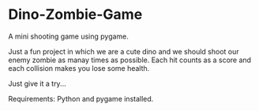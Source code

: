 # Dino-Zombie-Game
A mini shooting game using pygame.

Just a fun project in which we are a cute dino and we should shoot our enemy zombie as manay times as possible.
Each hit counts as a score and each collision makes you lose some health.

Just give it a try...

Requirements: 
Python and pygame installed.
